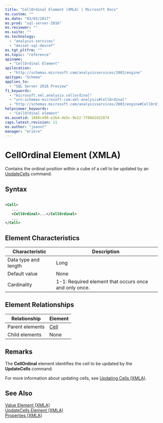 ```yaml
---
title: "CellOrdinal Element (XMLA) | Microsoft Docs"
ms.custom: ""
ms.date: "03/03/2017"
ms.prod: "sql-server-2016"
ms.reviewer: ""
ms.suite: ""
ms.technology: 
  - "analysis-services"
  - "docset-sql-devref"
ms.tgt_pltfrm: ""
ms.topic: "reference"
apiname: 
  - "CellOrdinal Element"
apilocation: 
  - "http://schemas.microsoft.com/analysisservices/2003/engine"
apitype: "Schema"
applies_to: 
  - "SQL Server 2016 Preview"
f1_keywords: 
  - "microsoft.xml.analysis.cellordinal"
  - "urn:schemas-microsoft-com:xml-analysis#CellOrdinal"
  - "http://schemas.microsoft.com/analysisservices/2003/engine#CellOrdinal"
helpviewer_keywords: 
  - "CellOrdinal element"
ms.assetid: 1808c498-e3b4-4e5c-9e22-7f8662d32874
caps.latest.revision: 11
ms.author: "jeannt"
manager: "erikre"
---
```

# CellOrdinal Element (XMLA)
  Contains the ordinal position within a cube of a cell to be updated by an [UpdateCells](../../../analysis-services/xmla/xml-elements-commands/updatecells-element-xmla.md) command.  
  
## Syntax  
  
```xml  
  
<Cell>  
   ...  
   <CellOrdinal>...</CellOrdinal>  
   ...  
</Cell>  
```  
  
## Element Characteristics  
  
|Characteristic|Description|  
|--------------------|-----------------|  
|Data type and length|Long|  
|Default value|None|  
|Cardinality|1-1: Required element that occurs once and only once.|  
  
## Element Relationships  
  
|Relationship|Element|  
|------------------|-------------|  
|Parent elements|[Cell](../../../analysis-services/xmla/xml-elements-properties/cell-element-xmla.md)|  
|Child elements|None|  
  
## Remarks  
 The **CellOrdinal** element identifies the cell to be updated by the **UpdateCells** command.  
  
 For more information about updating cells, see [Updating Cells &#40;XMLA&#41;](../../../analysis-services/multidimensional-models-scripting-language-assl-xmla/updating-cells-xmla.md).  
  
## See Also  
 [Value Element &#40;XMLA&#41;](../../../analysis-services/xmla/xml-elements-properties/value-element-xmla.md)   
 [UpdateCells Element &#40;XMLA&#41;](../../../analysis-services/xmla/xml-elements-commands/updatecells-element-xmla.md)   
 [Properties &#40;XMLA&#41;](../Topic/Properties%20\(XMLA\).md)  
  
  